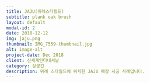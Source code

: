 ```yaml
---
title: JAJU(위례스타필드)
subtitle: plank oak brush
layout: default
modal-id: 2
date: 2018-12-12
img: jaju.png
thumbnail: IMG_7559-thumbnail.jpg
alt: image-alt
project-date: Dec 2018
client: 신세계인터네셔날
category: 상공간
description: 위례 스타필드에 위치한 JAJU 매장 시공 사례입니다.
---
```

